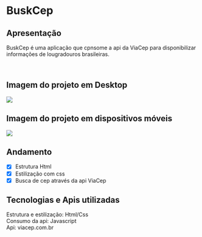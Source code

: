 # BuskCep

<h2>Apresentação</h2>
<p>BuskCep é uma aplicação que cpnsome a api da ViaCep para disponibilizar informações de lougradouros brasileiras.</p><br>

<h2> Imagem do projeto em Desktop</h2>
<img src="https://i.ibb.co/6sn6qkT/Captura-de-tela-em-2022-04-28-10-54-13.png">

<h2> Imagem do projeto em dispositivos móveis </h2>
<img src="https://i.ibb.co/VjZR0Cf/Captura-de-tela-em-2022-04-28-10-56-21.png">

<h2>Andamento</h2>

- [x] Estrutura Html
- [x] Estilização com css
- [x] Busca de cep através da api ViaCep

<h2>Tecnologias e Apis utilizadas</h2>

Estrutura e estilização: Html/Css <br>
Consumo da api: Javascript <br>
Api: viacep.com.br <br>
